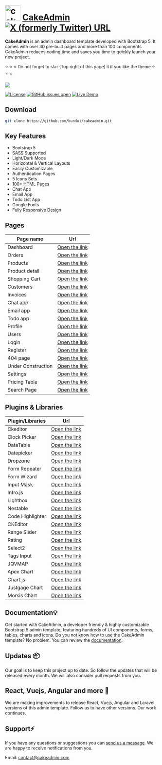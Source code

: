 # <img src="https://cakeadmin.com/logo.svg" alt="cakeadmin logo" width="50"/> [CakeAdmin](https://cakeadmin.com) [![X (formerly Twitter) URL](https://img.shields.io/twitter/url?url=https%3A%2F%2Fgithub.com%2Fbundui%2Fcakeadmin)](https://twitter.com/intent/tweet?url=https%3A%2F%2Fgithub.com%2Fbundui%2Fcakeadmin&text=CakeAdmin%20is%20an%20admin%20dashboard%20template%20developed%20with%20Bootstrap%205.%20It%20comes%20with%20over%2030%20pre-built%20pages%20and%20more%20than%20100%20components.)

**CakeAdmin** is an admin dashboard template developed with Bootstrap 5. It comes with over 30 pre-built pages and more than 100 components. CakeAdmin reduces coding time and saves you time to quickly launch your new project.

⭐ ⭐ ⭐ Do not forget to star (Top right of this page) it if you like the theme ⭐ ⭐ ⭐

[![](https://cakeadmin.com/images/cakeadmin-github-preview.png)](https://cakeadmin.com)

<a href="https://github.com/bundui/cakeadmin/blob/master/LICENSE"><img src="https://img.shields.io/badge/license-MIT-blue.svg" alt="License"></a>
<a href="https://github.com/bundui/cakeadmin/issues?q=is%3Aopen+is%3Aissue"><img src="https://img.shields.io/github/issues/bundui/cakeadmin.svg" alt="GitHub issues open"></a>
<a href="https://cakeadmin.com/docs/bootstrap" rel="nofollow"><img src="https://img.shields.io/badge/demo-online-green.svg" alt="Live Demo"></a>

## Download

```sh
git clone https://github.com/bundui/cakeadmin.git
```

## Key Features

- Bootstrap 5
- SASS Supported
- Light/Dark Mode
- Horizontal & Vertical Layouts
- Easily Customizable
- Authentication Pages
- 5 Icons Sets
- 100+ HTML Pages
- Chat App
- Email App
- Todo List App
- Google Fonts
- Fully Responsive Design

## Pages
| Page name | Url |
|--|--|
| Dashboard | [Open the link](https://cakeadmin.com/demo/bootstrap/dashboard)    |
| Orders | [Open the link](https://cakeadmin.com/demo/bootstrap/orders)       |
| Products | [Open the link](https://cakeadmin.com/demo/bootstrap/product-list) |
| Product detail | [Open the link](https://cakeadmin.com/demo/bootstrap/product-detail) |
| Shopping Cart | [Open the link](https://cakeadmin.com/demo/bootstrap/shopping-cart) |
| Customers | [Open the link](https://cakeadmin.com/demo/bootstrap/customers)    |
| Invoices | [Open the link](https://cakeadmin.com/demo/bootstrap/invoices)     |
| Chat app | [Open the link](https://cakeadmin.com/demo/bootstrap/chats)        |
| Email app | [Open the link](https://cakeadmin.com/demo/bootstrap/email)        |
| Todo app | [Open the link](https://cakeadmin.com/demo/bootstrap/todo-list)    |
| Profile | [Open the link](https://cakeadmin.com/demo/bootstrap/profile-posts)  |
| Users | [Open the link](https://cakeadmin.com/demo/bootstrap/user-list)  |
| Login | [Open the link](https://cakeadmin.com/demo/bootstrap/login)  |
| Register | [Open the link](https://cakeadmin.com/demo/bootstrap/register)  |
| 404 page | [Open the link](https://cakeadmin.com/demo/bootstrap/404)  |
| Under Construction | [Open the link](https://cakeadmin.com/demo/bootstrap/under-construction)  |
| Settings | [Open the link](https://cakeadmin.com/demo/bootstrap/settings)  |
| Pricing Table | [Open the link](https://cakeadmin.com/demo/bootstrap/pricing-table)  |
| Search Page | [Open the link](https://cakeadmin.com/demo/bootstrap/search-page)  |

## Plugins & Libraries

| Plugin/Libraries  | Url                                                            |
|----------|----------------------------------------------------------------|
| Ckeditor | [Open the link](https://cakeadmin.com/docs/bootstrap/ckeditor) |
| Clock Picker | [Open the link](https://cakeadmin.com/docs/bootstrap/clockpicker) |
| DataTable | [Open the link](https://cakeadmin.com/docs/bootstrap/datatable) |
| Datepicker | [Open the link](https://cakeadmin.com/docs/bootstrap/datepicker) |
| Dropzone | [Open the link](https://cakeadmin.com/docs/bootstrap/file-upload) |
| Form Repeater | [Open the link](https://cakeadmin.com/docs/bootstrap/form-repeater) |
| Form Wizard | [Open the link](https://cakeadmin.com/docs/bootstrap/form-wizard) |
| Input Mask | [Open the link](https://cakeadmin.com/docs/bootstrap/input-mask) |
| Intro.js | [Open the link](https://cakeadmin.com/docs/bootstrap/introjs) |
| Lightbox | [Open the link](https://cakeadmin.com/docs/bootstrap/lightbox) |
| Nestable | [Open the link](https://cakeadmin.com/docs/bootstrap/nestable) |
| Code Highlighter | [Open the link](https://cakeadmin.com/docs/bootstrap/code-highlighter) |
| CKEditor | [Open the link](https://cakeadmin.com/docs/bootstrap/ckeditor) |
| Range Slider | [Open the link](https://cakeadmin.com/docs/bootstrap/range-slider) |
| Rating | [Open the link](https://cakeadmin.com/docs/bootstrap/rating) |
| Select2 | [Open the link](https://cakeadmin.com/docs/bootstrap/select2) |
| Tags Input | [Open the link](https://cakeadmin.com/docs/bootstrap/tags-input) |
| JQVMAP | [Open the link](https://cakeadmin.com/docs/bootstrap/vector-map) |
| Apex Chart | [Open the link](https://cakeadmin.com/docs/bootstrap/apexchart) |
| Chart.js | [Open the link](https://cakeadmin.com/docs/bootstrap/chartjs) |
| Justgage Chart | [Open the link](https://cakeadmin.com/docs/bootstrap/justgage) |
| Morsis Chart | [Open the link](https://cakeadmin.com/docs/bootstrap/morsis) |

## Documentation💡
Get started with CakeAdmin, a developer friendly & highly customizable Bootstrap 5 admin template, featuring hundreds of UI components, forms, tables, charts and icons.
Do you not know how to use the CakeAdmin template? No problem. You can review the [documentation](https://cakeadmin.com/docs/bootstrap/introduction).

## Updates 📦

Our goal is to keep this project up to date. So follow the updates that will be released every month. We will also consider pull requests from you.

## React, Vuejs, Angular and more 🎉

We are making improvements to release React, Vuejs, Angular and Laravel versions of this admin template. Follow us to have other versions. Our work continues.

## Support⚡️

If you have any questions or suggestions you can [send us a message](https://cakeadmin.com/contact). We are happy to receive notifications from you.

Email: contact@cakeadmin.com

